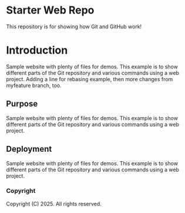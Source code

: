 # Starter Web Repo

This repository is for showing how Git and GitHub work!

# Introduction

Sample website with plenty of files for demos.
This example is to show different parts of the Git repository and various commands using a web project. Adding a line for rebasing example, then more changes from myfeature branch, too.

## Purpose

Sample website with plenty of files for demos.
This example is to show different parts of the Git repository and various commands using a web project.

## Deployment

Sample website with plenty of files for demos.
This example is to show different parts of the Git repository and various commands using a web project.

### Copyright

Copyright (C) 2025. All rights reserved.